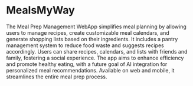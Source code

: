 # MealsMyWay
The Meal Prep Management WebApp simplifies meal planning by allowing users to manage recipes, create customizable meal calendars, and generate shopping lists based on their ingredients. It includes a pantry management system to reduce food waste and suggests recipes accordingly. Users can share recipes, calendars, and lists with friends and family, fostering a social experience. The app aims to enhance efficiency and promote healthy eating, with a future goal of AI integration for personalized meal recommendations. Available on web and mobile, it streamlines the entire meal prep process.

